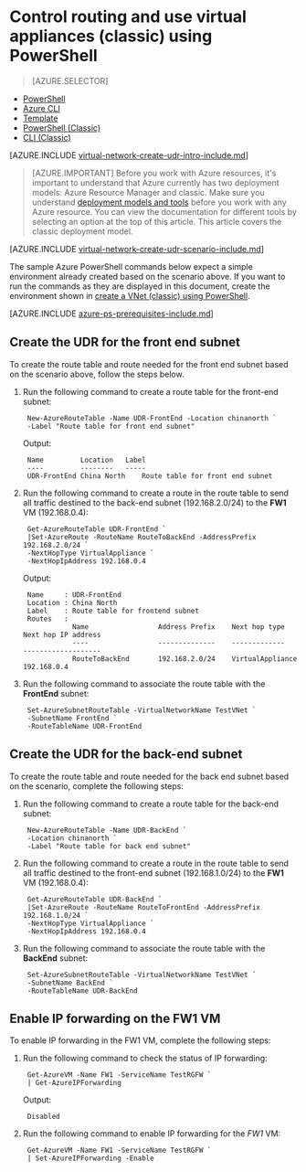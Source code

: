 <properties
    pageTitle="Control routing in an Azure Virtual Network - PowerShell - Classic | Azure"
    description="Learn how to control routing in VNets using PowerShell | Classic"
    services="virtual-network"
    documentationcenter="na"
    author="jimdial"
    manager="carmonm"
    editor=""
    tags="azure-service-management" />
<tags
    ms.assetid="d8d07c16-cbe5-4536-acd6-870269346fe3"
    ms.service="virtual-network"
    ms.devlang="na"
    ms.topic="article"
    ms.tgt_pltfrm="na"
    ms.workload="infrastructure-services"
    ms.date="02/02/2016"
    wacn.date=""
    ms.author="jdial" />

# Control routing and use virtual appliances (classic) using PowerShell
> [AZURE.SELECTOR]
- [PowerShell](/documentation/articles/virtual-network-create-udr-arm-ps/)
- [Azure CLI](/documentation/articles/virtual-network-create-udr-arm-cli/)
- [Template](/documentation/articles/virtual-network-create-udr-arm-template/)
- [PowerShell (Classic)](/documentation/articles/virtual-network-create-udr-classic-ps/)
- [CLI (Classic)](/documentation/articles/virtual-network-create-udr-classic-cli/)

[AZURE.INCLUDE [virtual-network-create-udr-intro-include.md](../../includes/virtual-network-create-udr-intro-include.md)]

> [AZURE.IMPORTANT]
> Before you work with Azure resources, it's important to understand that Azure currently has two deployment models: Azure Resource Manager and classic. Make sure you understand [deployment models and tools](/documentation/articles/resource-manager-deployment-model/) before you work with any Azure resource. You can view the documentation for different tools by selecting an option at the top of this article. This article covers the classic deployment model.
> 

[AZURE.INCLUDE [virtual-network-create-udr-scenario-include.md](../../includes/virtual-network-create-udr-scenario-include.md)]

The sample Azure PowerShell commands below expect a simple environment already created based on the scenario above. If you want to run the commands as they are displayed in this document, create the environment shown in [create a VNet (classic) using PowerShell](/documentation/articles/virtual-networks-create-vnet-classic-netcfg-ps/).

[AZURE.INCLUDE [azure-ps-prerequisites-include.md](../../includes/azure-ps-prerequisites-include.md)]

## Create the UDR for the front end subnet
To create the route table and route needed for the front end subnet based on the scenario above, follow the steps below.

1. Run the following command to create a route table for the front-end subnet:

        New-AzureRouteTable -Name UDR-FrontEnd -Location chinanorth `
        -Label "Route table for front end subnet"

    Output:
   
        Name         Location   Label                          
        ----         --------   -----                          
        UDR-FrontEnd China North    Route table for front end subnet
2. Run the following command to create a route in the route table to send all traffic destined to the back-end subnet (192.168.2.0/24) to the **FW1** VM (192.168.0.4):

        Get-AzureRouteTable UDR-FrontEnd `
        |Set-AzureRoute -RouteName RouteToBackEnd -AddressPrefix 192.168.2.0/24 `
        -NextHopType VirtualAppliance `
        -NextHopIpAddress 192.168.0.4

    Output:
   
        Name     : UDR-FrontEnd
        Location : China North
        Label    : Route table for frontend subnet
        Routes   : 
                   Name                 Address Prefix    Next hop type        Next hop IP address
                   ----                 --------------    -------------        -------------------
                   RouteToBackEnd       192.168.2.0/24    VirtualAppliance     192.168.0.4  
3. Run the following command to associate the route table with the **FrontEnd** subnet:

        Set-AzureSubnetRouteTable -VirtualNetworkName TestVNet `
        -SubnetName FrontEnd `
        -RouteTableName UDR-FrontEnd

## Create the UDR for the back-end subnet
To create the route table and route needed for the back end subnet based on the scenario, complete the following steps:

1. Run the following command to create a route table for the back-end subnet:

        New-AzureRouteTable -Name UDR-BackEnd `
        -Location chinanorth `
        -Label "Route table for back end subnet"

2. Run the following command to create a route in the route table to send all traffic destined to the front-end subnet (192.168.1.0/24) to the **FW1** VM (192.168.0.4):

        Get-AzureRouteTable UDR-BackEnd `
        |Set-AzureRoute -RouteName RouteToFrontEnd -AddressPrefix 192.168.1.0/24 `
        -NextHopType VirtualAppliance `
        -NextHopIpAddress 192.168.0.4

3. Run the following command to associate the route table with the **BackEnd** subnet:

        Set-AzureSubnetRouteTable -VirtualNetworkName TestVNet `
        -SubnetName BackEnd `
        -RouteTableName UDR-BackEnd

## Enable IP forwarding on the FW1 VM

To enable IP forwarding in the FW1 VM, complete the following steps:

1. Run the following command to check the status of IP forwarding:

        Get-AzureVM -Name FW1 -ServiceName TestRGFW `
        | Get-AzureIPForwarding

    Output:
   
        Disabled
2. Run the following command to enable IP forwarding for the *FW1* VM:

        Get-AzureVM -Name FW1 -ServiceName TestRGFW `
        | Set-AzureIPForwarding -Enable